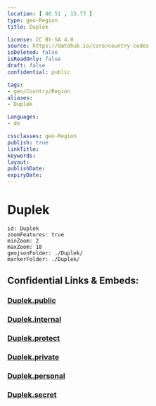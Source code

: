 ```yaml
---
location: [ 46.51 , 15.77 ] 
type: geo-Region
title: Duplek

license: CC BY-SA 4.0
source: https://datahub.io/core/country-codes
isDeleted: false
isReadOnly: false
draft: false
confidential: public

tags:
- geo/Country/Region
aliases:
- Duplek

Languages:
- de

cssclasses: geo-Region
publish: true
linkTitle: 
keywords: 
layout: 
publishDate: 
expiryDate: 
---
```


# Duplek

```leaflet
id: Duplek
zoomFeatures: true 
minZoom: 2 
maxZoom: 18
geojsonFolder: ./Duplek/
markerFolder: ./Duplek/
```


## Confidential Links & Embeds: 

### [Duplek.public](/_public/\Earth\Continent\Europe\Europe~Central\Slovenia\Regions~Slovenia\Podravska\counties~PodravskaDuplek.public.md) 

### [Duplek.internal](/_internal/\Earth\Continent\Europe\Europe~Central\Slovenia\Regions~Slovenia\Podravska\counties~PodravskaDuplek.internal.md) 

### [Duplek.protect](/_protect/\Earth\Continent\Europe\Europe~Central\Slovenia\Regions~Slovenia\Podravska\counties~PodravskaDuplek.protect.md) 

### [Duplek.private](/_private/\Earth\Continent\Europe\Europe~Central\Slovenia\Regions~Slovenia\Podravska\counties~PodravskaDuplek.private.md) 

### [Duplek.personal](/_personal/\Earth\Continent\Europe\Europe~Central\Slovenia\Regions~Slovenia\Podravska\counties~PodravskaDuplek.personal.md) 

### [Duplek.secret](/_secret/\Earth\Continent\Europe\Europe~Central\Slovenia\Regions~Slovenia\Podravska\counties~PodravskaDuplek.secret.md)

